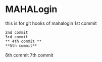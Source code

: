 # MAHALogin
this is for git hooks  of mahalogin
1st commit
```
2nd commit
3rd commit
** 4th commit **
**5th commit**
```
6th commit
7th commit

